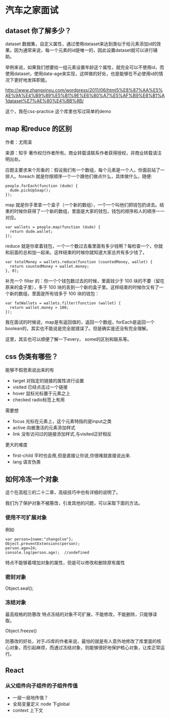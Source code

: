# 汽车之家面试

## dataset 你了解多少？

dataset 数据集，自定义属性，通过使用dataset来达到类似于给元素添加id的效果。因为通常来说，每一个元素的id是唯一的，因此设置dataset就可以进行辅助。

举例来说，如果我们想要给一组元素设置年龄这个属性，就完全可以不使用id，而使用dataset，使用data-age来实现，这样做的好处，也是能够在不必使用id的情况下更好地发挥职能。

http://www.zhangxinxu.com/wordpress/2011/06/html5%E8%87%AA%E5%AE%9A%E4%B9%89%E5%B1%9E%E6%80%A7%E5%AF%B9%E8%B1%A1dataset%E7%AE%80%E4%BB%8B/

这个，我在css-practice 这个库里也写过简单的demo


## map 和reduce 的区别

作者：尤雨溪

来源：知乎
著作权归作者所有。商业转载请联系作者获得授权，非商业转载请注明出处。

应题主要求来个形象的：假设我们有一个数组，每个元素是一个人。你面前站了一排人。foreach 就是你按顺序一个一个跟他们做点什么，具体做什么，随便:

	people.forEach(function (dude) {
	  dude.pickUpSoap();
	});


map 就是你手里拿一个盒子（一个新的数组），一个一个叫他们把钱包扔进去。结束的时候你获得了一个新的数组，里面是大家的钱包，钱包的顺序和人的顺序一一对应。

	var wallets = people.map(function (dude) {
	  return dude.wallet;
	});

reduce 就是你拿着钱包，一个一个数过去看里面有多少钱啊？每检查一个，你就和前面的总和加一起来。这样结束的时候你就知道大家总共有多少钱了。

	var totalMoney = wallets.reduce(function (countedMoney, wallet) {
	  return countedMoney + wallet.money;
	}, 0);

补充一个 filter 的：你一个个钱包数过去的时候，里面钱少于 100 块的不要（留在原来的盒子里），多于 100 块的丢到一个新的盒子里。这样结束的时候你又有了一个新的数组，里面是所有钱多于 100 块的钱包：

	var fatWallets = wallets.filter(function (wallet) {
	  return wallet.money > 100;
	});


我在面试的时候说，map是有返回值的，返回一个数组，forEach是返回一个boolean的，其实也不能说是完全就错误了。但是确实是还没有完全理解。

这里，其实也可以顺便了解一下every， some的区别和联系等。


##  css 伪类有哪些？

能够不假思索说出来的有

- target 对指定的链接的属性进行设置
- visited 已经点击过一个链接
- hover  鼠标光标置于元素之上
- checked radio标签上有用

需要想

- focus 光标在元素上，这个元素特指的是input之类
- active 向被激活的元素添加样式
- link 没有访问过的链接添加样式,与visited正好相反

更大的难度

- first-child 平时也会用,但是直接让你说,你很难就直接说出来.
- lang 语言伪类


## 如何冷冻一个对象

这个在高程三的二十二章，高级技巧中也有详细的说明了。

我们为了保护对象不被篡改，引发其他的问题，可以采取下面的方法。

### 使用不可扩展对象

例如 

	var person={name:"zhangolve"};
	Object.preventExtensions(person);
	person.age=24;
	console.log(person.age);  //undefined

特点不能够着增加对象的属性，但是可以修改和删除原有属性

### 密封对象



Object.seal();

### 冻结对象

最高规格的防篡改
特点冻结的对象不可扩展，不能修改，不能删除，只能够读取。


Object.freeze()


防篡改的好处，对于JS库的作者来说，最怕的就是有人意外地修改了库里面的核心对象，而引起麻烦，而通过冻结对象，则能够很好地保护核心对象，让库正常运行。

## React 

### 从父组件向子组件的子组件传值

- 一层一层地传值？
- 全局变量定义 node 下global
- context 上下文 

